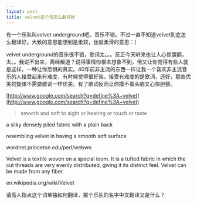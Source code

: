 ```yaml
---
layout: post
title: velvet这个词怎么翻译好
---
```


有一个乐队叫velvet underground吧。音乐不错。不过一直不知道velvet到底怎么翻译好。大致的意思能想到是柔软，丝般柔滑的意思：）

velvet underground的音乐很不错，歌词太。。。反正今天听来也让人心惊胆颤，太。。我说不出来，离经叛道？说得事情你根本想象不到，但又让你觉得有些人就是这样，一种让你恐惧的真实。40年前非主流的东西一样让我一个喜欢非主流音乐的人接受起来有难度，有时候觉得很好笑。接受有难度的是歌词，还好，那些优美的旋律不需要歌词一样优美。有了歌词反而让你摸不着头脑又心惊胆颤。

[http://www.google.com/search?q=define%3A+velvet](http://www.google.com/search?q=define%3A+velvet)

>smooth and soft to sight or hearing or touch or taste

  a silky densely piled fabric with a plain back

  resembling velvet in having a smooth soft surface

  wordnet.princeton.edu/perl/webwn

  

  

Velvet is a textile woven on a special loom. It is a tufted fabric in which the cut threads are very evenly distributed, giving it its distinct feel. Velvet can be made from any fiber.

  en.wikipedia.org/wiki/Velvet

请高人指点这个词单独如何翻译，那个乐队的名字中文翻译又是什么？
